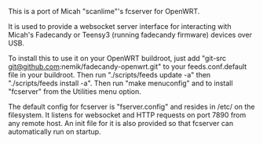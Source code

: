 This is a port of Micah "scanlime"'s fcserver for OpenWRT.

It is used to provide a websocket server interface for interacting with Micah's Fadecandy or Teensy3 (running fadecandy firmware)  devices over USB.

To install this to use it on your OpenWRT buildroot, just add "git-src git@github.com:nemik/fadecandy-openwrt.git" to your feeds.conf.default file in your buildroot. Then run "./scripts/feeds update -a" then "./scripts/feeds install -a". Then run "make menuconfig" and to install "fcserver" from the Utilities menu option.

The default config for fcserver is "fserver.config" and resides in /etc/ on the filesystem. It listens for websocket and HTTP requests on port 7890 from any remote host. An init file for it is also provided so that fcserver can automatically run on startup.
